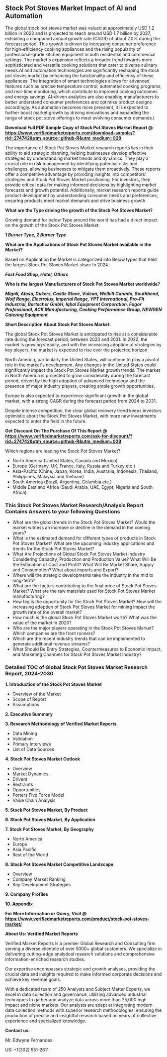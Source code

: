<h2>Stock Pot Stoves Market Impact of AI and Automation</h2>The global stock pot stoves market was valued at approximately USD 1.2 billion in 2022 and is projected to reach around USD 1.7 billion by 2027, exhibiting a compound annual growth rate (CAGR) of about 7.0% during the forecast period. This growth is driven by increasing consumer preference for high-efficiency cooking appliances and the rising popularity of professional-grade kitchen equipment in both residential and commercial settings. The market's expansion reflects a broader trend towards more sophisticated and versatile cooking solutions that cater to diverse culinary needs.AI and automation technologies are significantly reshaping the stock pot stoves market by enhancing the functionality and efficiency of these appliances. The integration of smart technologies allows for advanced features such as precise temperature control, automated cooking programs, and real-time monitoring, which contribute to improved cooking outcomes and energy savings. AI-driven analytics are also enabling manufacturers to better understand consumer preferences and optimize product designs accordingly. As automation becomes more prevalent, it is expected to further boost market growth by driving innovations and expanding the range of stock pot stove offerings to meet evolving consumer demands.t</p><p id="" class=""><strong>Download Full PDF Sample Copy of Stock Pot Stoves Market Report @ <a href="https://www.verifiedmarketreports.com/download-sample/?rid=274742&utm_source=github-R&utm_medium=028" target="_blank">https://www.verifiedmarketreports.com/download-sample/?rid=274742&utm_source=github-R&utm_medium=028</a></strong></p><p>The importance of&nbsp;Stock Pot Stoves Market research reports lies in their ability to aid strategic planning, helping businesses develop effective strategies by understanding market trends and dynamics. They play a crucial role in risk management by identifying potential risks and challenges, allowing businesses to mitigate them proactively. These reports offer a competitive advantage by providing insights into competitors' strategies and Stock Pot Stoves Market positioning. For investors, they provide critical data for making informed decisions by highlighting market forecasts and growth potential. Additionally, market research reports guide product development by understanding consumer needs and preferences, ensuring products meet market demands and drive business growth.</p><p><strong>What are the&nbsp;Type driving the growth of the Stock Pot Stoves Market?</strong></p><p id="" class="">Growing demand for below Type around the world has had a direct impact on the growth of the Stock Pot Stoves Market:</p><em><strong>1 Burner Type, 2 Burner Type</strong></em></p><strong>What are the&nbsp;Applications&nbsp;of Stock Pot Stoves Market available in the Market?</strong></p><p id="" class="">Based on Application the Market is categorized into Below types that held the largest Stock Pot Stoves Market share In 2024.</p><em><strong>Fast Food Shop, Hotel, Others</strong></em></p><strong>Who is the largest Manufacturers of Stock Pot Stoves Market worldwide?</strong></p><p><em><strong>Migali, Atosa, Dukers, Castle Stove, Vulcan, Welbilt Canada, Southbend, Wolf Range, Electrolux, Imperial Range, YPT International, Pro-Fit Industrial, Bartscher GmbH, Iqbal Equipment Corporation, Fagor Professional, ACK Manufacturing, Cooking Performance Group, NEWGEN Catering Equipment</strong></em></p><p id="" class=""><strong>Short Description About Stock Pot Stoves Market:</strong></p><p>The global Stock Pot Stoves Market is anticipated to rise at a considerable rate during the forecast period, between 2023 and 2031. In 2022, the market is growing steadily, and with the increasing adoption of strategies by key players, the market is expected to rise over the projected horizon.</p><p>North America, particularly the United States, will continue to play a pivotal role in the market's development. Any changes in the United States could significantly impact the Stock Pot Stoves Market growth trends. The market in North America is projected to grow considerably during the forecast period, driven by the high adoption of advanced technology and the presence of major industry players, creating ample growth opportunities.</p><p>Europe is also expected to experience significant growth in the global market, with a strong CAGR during the forecast period from 2024 to 2031.</p><p>Despite intense competition, the clear global recovery trend keeps investors optimistic about the Stock Pot Stoves Market, with more new investments expected to enter the field in the future.</p><p id="" class=""><strong>Get Discount On The Purchase Of This Report @ <a href="https://www.verifiedmarketreports.com/ask-for-discount/?rid=274742&utm_source=github-R&utm_medium=028" target="_blank">https://www.verifiedmarketreports.com/ask-for-discount/?rid=274742&utm_source=github-R&utm_medium=028</a></strong></p>Which regions are leading the Stock Pot Stoves Market?</p><ul><li>North America (United States, Canada and Mexico)</li><li>Europe (Germany, UK, France, Italy, Russia and Turkey etc.)</li><li>Asia-Pacific (China, Japan, Korea, India, Australia, Indonesia, Thailand, Philippines, Malaysia and Vietnam)</li><li>South America (Brazil, Argentina, Columbia etc.)</li><li>Middle East and Africa (Saudi Arabia, UAE, Egypt, Nigeria and South Africa)</li></ul><h3 id="" class="">This Stock Pot Stoves Market Research/Analysis Report Contains Answers to your following Questions</h3><ul><li>What are the global trends in the Stock Pot Stoves Market? Would the market witness an increase or decline in the demand in the coming years?</li><li>What is the estimated demand for different types of products in Stock Pot Stoves Market? What are the upcoming industry applications and trends for the Stock Pot Stoves Market?</li><li>What Are Projections of Global Stock Pot Stoves Market Industry Considering Capacity, Production and Production Value? What Will Be the Estimation of Cost and Profit? What Will Be Market Share, Supply and Consumption? What about imports and Export?</li><li>Where will the strategic developments take the industry in the mid to long-term?</li><li>What are the factors contributing to the final price of Stock Pot Stoves Market? What are the raw materials used for Stock Pot Stoves Market manufacturing?</li><li>How big is the opportunity for the Stock Pot Stoves Market? How will the increasing adoption of Stock Pot Stoves Market for mining impact the growth rate of the overall market?</li><li>How much is the global Stock Pot Stoves Market worth? What was the value of the market In 2020?</li><li>Who are the major players operating in the Stock Pot Stoves Market? Which companies are the front runners?</li><li>Which are the recent industry trends that can be implemented to generate additional revenue streams?</li><li>What Should Be Entry Strategies, Countermeasures to Economic Impact, and Marketing Channels for Stock Pot Stoves Market Industry?</li></ul><h3 id="" class="">Detailed TOC of Global Stock Pot Stoves Market Research Report, 2024-2030</h3><p id="" class=""><strong>1. Introduction of the Stock Pot Stoves Market</strong></p><ul><li>Overview of the Market</li><li>Scope of Report</li><li>Assumptions</li></ul><p id="" class=""><strong>2. Executive Summary</strong></p><p id="" class=""><strong>3. Research Methodology of Verified Market Reports</strong></p><ul><li>Data Mining</li><li>Validation</li><li>Primary Interviews</li><li>List of Data Sources</li></ul><p id="" class=""><strong>4. Stock Pot Stoves Market Outlook</strong></p><ul><li>Overview</li><li>Market Dynamics</li><li>Drivers</li><li>Restraints</li><li>Opportunities</li><li>Porters Five Force Model</li><li>Value Chain Analysis</li></ul><p id="" class=""><strong>5. Stock Pot Stoves Market, By Product</strong></p><p id="" class=""><strong>6. Stock Pot Stoves Market, By Application</strong></p><p id="" class=""><strong>7. Stock Pot Stoves Market, By Geography</strong></p><ul><li>North America</li><li>Europe</li><li>Asia Pacific</li><li>Rest of the World</li></ul><p id="" class=""><strong>8. Stock Pot Stoves Market Competitive Landscape</strong></p><ul><li>Overview</li><li>Company Market Ranking</li><li>Key Development Strategies</li></ul><p id="" class=""><strong>9. Company Profiles</strong></p><p id="" class=""><strong>10. Appendix</strong></p><p id="" class=""><strong>For More Information or Query, Visit @ <a href="https://www.verifiedmarketreports.com/product/stock-pot-stoves-market/" target="_blank">https://www.verifiedmarketreports.com/product/stock-pot-stoves-market/</a></strong></p><p id="" class=""><strong>About Us: Verified Market Reports</strong></p><p id="" class="">Verified Market Reports is a premier Global Research and Consulting firm serving a diverse clientele of over 5000+ global customers. We specialize in delivering cutting-edge analytical research solutions and comprehensive information-enriched research studies.</p><p id="" class="">Our expertise encompasses strategic and growth analyses, providing the crucial data and insights required to make informed corporate decisions and achieve key revenue goals.</p><p id="" class="">With a dedicated team of 250 Analysts and Subject Matter Experts, we excel in data collection and governance, utilizing advanced industrial techniques to gather and analyze data across more than 25,000 high-impact and niche markets. Our analysts are adept at integrating modern data collection methods with superior research methodologies, ensuring the production of precise and insightful research based on years of collective experience and specialized knowledge.</p><p id="" class=""><strong>Contact us:</strong></p><p id="" class="">Mr. Edwyne Fernandes</p><p id="" class="">US: +1(302) 551-2611</p>